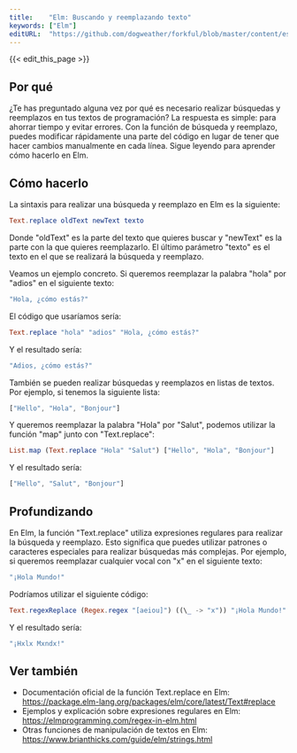 ```yaml
---
title:    "Elm: Buscando y reemplazando texto"
keywords: ["Elm"]
editURL:  "https://github.com/dogweather/forkful/blob/master/content/es/elm/searching-and-replacing-text.md"
---
```


{{< edit_this_page >}}

## Por qué

¿Te has preguntado alguna vez por qué es necesario realizar búsquedas y reemplazos en tus textos de programación? La respuesta es simple: para ahorrar tiempo y evitar errores. Con la función de búsqueda y reemplazo, puedes modificar rápidamente una parte del código en lugar de tener que hacer cambios manualmente en cada línea. Sigue leyendo para aprender cómo hacerlo en Elm.

## Cómo hacerlo

La sintaxis para realizar una búsqueda y reemplazo en Elm es la siguiente:

```Elm
Text.replace oldText newText texto
```

Donde "oldText" es la parte del texto que quieres buscar y "newText" es la parte con la que quieres reemplazarlo. El último parámetro "texto" es el texto en el que se realizará la búsqueda y reemplazo.

Veamos un ejemplo concreto. Si queremos reemplazar la palabra "hola" por "adios" en el siguiente texto:

```Elm
"Hola, ¿cómo estás?"
```

El código que usaríamos sería:

```Elm
Text.replace "hola" "adios" "Hola, ¿cómo estás?"
```

Y el resultado sería:

```Elm
"Adios, ¿cómo estás?"
```

También se pueden realizar búsquedas y reemplazos en listas de textos. Por ejemplo, si tenemos la siguiente lista:

```Elm
["Hello", "Hola", "Bonjour"]
```

Y queremos reemplazar la palabra "Hola" por "Salut", podemos utilizar la función "map" junto con "Text.replace":

```Elm
List.map (Text.replace "Hola" "Salut") ["Hello", "Hola", "Bonjour"]
```

Y el resultado sería:

```Elm
["Hello", "Salut", "Bonjour"]
```

## Profundizando

En Elm, la función "Text.replace" utiliza expresiones regulares para realizar la búsqueda y reemplazo. Esto significa que puedes utilizar patrones o caracteres especiales para realizar búsquedas más complejas. Por ejemplo, si queremos reemplazar cualquier vocal con "x" en el siguiente texto:

```Elm
"¡Hola Mundo!"
```

Podríamos utilizar el siguiente código:

```Elm
Text.regexReplace (Regex.regex "[aeiou]") ((\_ -> "x")) "¡Hola Mundo!"
```

Y el resultado sería:

```Elm
"¡Hxlx Mxndx!"
```

## Ver también

- Documentación oficial de la función Text.replace en Elm: https://package.elm-lang.org/packages/elm/core/latest/Text#replace
- Ejemplos y explicación sobre expresiones regulares en Elm: https://elmprogramming.com/regex-in-elm.html
- Otras funciones de manipulación de textos en Elm: https://www.brianthicks.com/guide/elm/strings.html